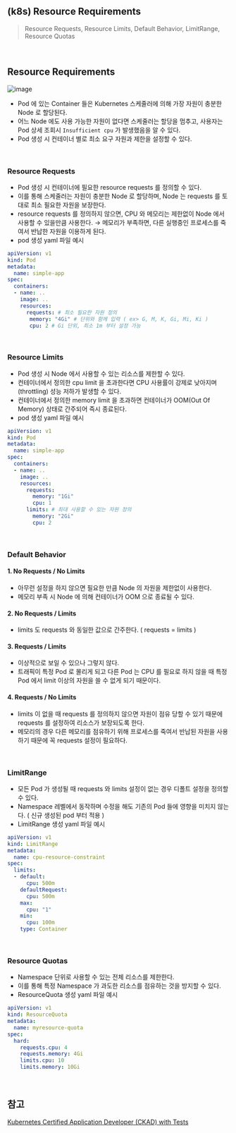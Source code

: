 ## (k8s) Resource Requirements
> Resource Requests, Resource Limits, Default Behavior, LimitRange, Resource Quotas

<br>

## Resource Requirements
![image](https://github.com/user-attachments/assets/bdbc5df3-c6fc-4867-b802-33438933dfdc)

- Pod 에 있는 Container 들은 Kubernetes 스케줄러에 의해 가장 자원이 충분한 Node 로 할당된다. 
- 어느 Node 에도 사용 가능한 자원이 없다면 스케줄러는 할당을 멈추고, 사용자는 Pod 상세 조회시 `Insufficient cpu` 가 발생했음을 알 수 있다. 
- Pod 생성 시 컨테이너 별로 최소 요구 자원과 제한을 설정할 수 있다.

<br>

### Resource Requests
- Pod 생성 시 컨테이너에 필요한 resource requests 를 정의할 수 있다. 
- 이를 통해 스케줄러는 자원이 충분한 Node 로 할당하며, Node 는 requests 를 토대로 최소 필요한 자원을 보장한다. 
- resource requests 를 정의하지 않으면, CPU 와 메모리는 제한없이 Node 에서 사용할 수 있을만큼 사용한다. → 메모리가 부족하면, 다른 실행중인 프로세스를 죽여서 반납한 자원을 이용하게 된다.
- pod 생성 yaml 파일 예시 
```yaml
apiVersion: v1
kind: Pod
metadata:
  name: simple-app
spec:
  containers:
  - name: ..
    image: ..
    resources:
      requests: # 최소 필요한 자원 정의
       memory: "4Gi" # 단위와 함께 입력 ( ex> G, M, K, Gi, Mi, Ki )
       cpu: 2 # Gi 단위, 최소 1m 부터 설정 가능
```

<br>

### Resource Limits
- Pod 생성 시 Node 에서 사용할 수 있는 리소스를 제한할 수 있다. 
- 컨테이너에서 정의한 cpu  limit 을 초과한다면 CPU 사용률이 강제로 낮아지며(throttling) 성능 저하가 발생할 수 있다. 
- 컨테이너에서 정의한 memory limit 을 초과하면 컨테이너가 OOM(Out Of Memory) 상태로 간주되어 즉시 종료된다. 
- pod 생성 yaml 파일 예시
```yaml
apiVersion: v1
kind: Pod
metadata:
  name: simple-app
spec:
  containers:
  - name: ..
    image: ..
    resources:
      requests:
        memory: "1Gi"
        cpu: 1
      limits: # 최대 사용할 수 있는 자원 정의
        memory: "2Gi"
        cpu: 2
```

<br>

### Default Behavior
#### 1. No Requests / No Limits 
- 아무런 설정을 하지 않으면 필요한 만큼 Node 의 자원을 제한없이 사용한다. 
- 메모리 부족 시 Node 에 의해 컨테이너가 OOM 으로 종료될 수 있다.
#### 2. No Requests / Limits 
- limits 도 requests 와 동일한 값으로 간주한다. ( requests = limits )
#### 3. Requests / Limits 
- 이상적으로 보일 수 있으나 그렇지 않다. 
- 트래픽이 특정 Pod 로 몰리게 되고 다른 Pod 는 CPU 를 필요로 하지 않을 때 특정 Pod 에서 limit 이상의 자원을 쓸 수 없게 되기 때문이다. 
#### 4. Requests / No Limits 
- limits 이 없을 때 requests 를 정의하지 않으면 자원이 점유 당할 수 있기 때문에 requests 를 설정하여 리소스가 보장되도록 한다. 
- 메모리의 경우 다른 메모리를 점유하기 위해 프로세스를 죽여서 반납된 자원을 사용하기 때문에 꼭 requests 설정이 필요하다. 

<br>

### LimitRange
- 모든 Pod 가 생성될 때 requests 와 limits 설정이 없는 경우 디폴트 설정을 정의할 수 있다. 
- Namespace 레벨에서 동작하며 수정을 해도 기존의 Pod 들에 영향을 미치지 않는다. ( 신규 생성된 pod 부터 적용 ) 
- LimitRange 생성 yaml 파일 예시 
```yaml
apiVersion: v1
kind: LimitRange
metadata:
  name: cpu-resource-constraint
spec:
  limits:
  - default:
      cpu: 500m
    defaultRequest:
      cpu: 500m
    max:
      cpu: "1"
    min:
      cpu: 100m
    type: Container
```

<br>

### Resource Quotas
- Namespace 단위로 사용할 수 있는 전체 리소스를 제한한다. 
- 이를 통해 특정 Namespace 가 과도한 리소스를 점유하는 것을 방지할 수 있다.
- ResourceQuota 생성 yaml 파일 예시 
```yaml
apiVersion: v1
kind: ResourceQuota
metadata:
  name: myresource-quota
spec:
  hard:
    requests.cpu: 4
    requests.memory: 4Gi
    limits.cpu: 10
    limits.memory: 10Gi
```

<br>

## 참고
[Kubernetes Certified Application Developer (CKAD) with Tests](https://www.udemy.com/share/1013BQ3@FHcQPh5fdtPOTP1ZXYZVcotPtN9ZvIN1IS37fa49ax7L0Kti3Q1cVKrL8WjJxV0YjA==/)